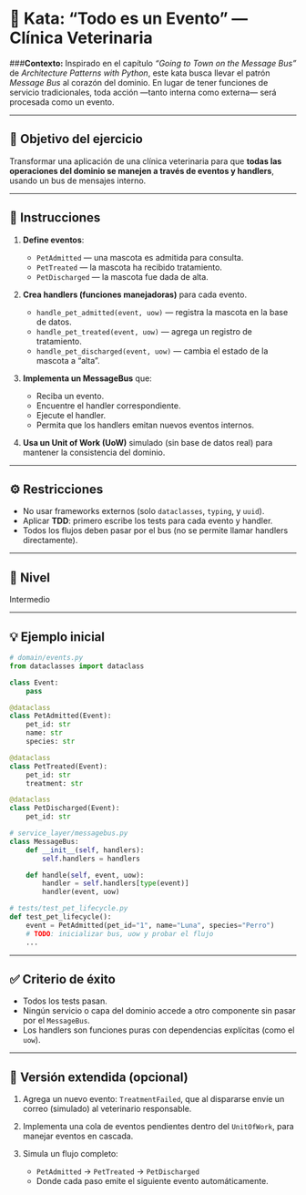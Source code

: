 # 🧩 Kata: “Todo es un Evento” — Clínica Veterinaria

###**Contexto:**
Inspirado en el capítulo *“Going to Town on the Message Bus”* de *Architecture Patterns with Python*, este kata busca llevar el patrón *Message Bus* al corazón del dominio. En lugar de tener funciones de servicio tradicionales, toda acción —tanto interna como externa— será procesada como un evento.

---

## 🎯 Objetivo del ejercicio

Transformar una aplicación de una clínica veterinaria para que **todas las operaciones del dominio se manejen a través de eventos y handlers**, usando un bus de mensajes interno.

---

## 🧱 Instrucciones

1. **Define eventos**:

   * `PetAdmitted` — una mascota es admitida para consulta.
   * `PetTreated` — la mascota ha recibido tratamiento.
   * `PetDischarged` — la mascota fue dada de alta.

2. **Crea handlers (funciones manejadoras)** para cada evento.

   * `handle_pet_admitted(event, uow)` — registra la mascota en la base de datos.
   * `handle_pet_treated(event, uow)` — agrega un registro de tratamiento.
   * `handle_pet_discharged(event, uow)` — cambia el estado de la mascota a “alta”.

3. **Implementa un MessageBus** que:

   * Reciba un evento.
   * Encuentre el handler correspondiente.
   * Ejecute el handler.
   * Permita que los handlers emitan nuevos eventos internos.

4. **Usa un Unit of Work (UoW)** simulado (sin base de datos real) para mantener la consistencia del dominio.

---

## ⚙️ Restricciones

* No usar frameworks externos (solo `dataclasses`, `typing`, y `uuid`).
* Aplicar **TDD**: primero escribe los tests para cada evento y handler.
* Todos los flujos deben pasar por el bus (no se permite llamar handlers directamente).

---

## 🧩 Nivel

Intermedio

---

## 💡 Ejemplo inicial

```python
# domain/events.py
from dataclasses import dataclass

class Event:
    pass

@dataclass
class PetAdmitted(Event):
    pet_id: str
    name: str
    species: str

@dataclass
class PetTreated(Event):
    pet_id: str
    treatment: str

@dataclass
class PetDischarged(Event):
    pet_id: str
```

```python
# service_layer/messagebus.py
class MessageBus:
    def __init__(self, handlers):
        self.handlers = handlers

    def handle(self, event, uow):
        handler = self.handlers[type(event)]
        handler(event, uow)
```

```python
# tests/test_pet_lifecycle.py
def test_pet_lifecycle():
    event = PetAdmitted(pet_id="1", name="Luna", species="Perro")
    # TODO: inicializar bus, uow y probar el flujo
    ...
```

---

## ✅ Criterio de éxito

* Todos los tests pasan.
* Ningún servicio o capa del dominio accede a otro componente sin pasar por el `MessageBus`.
* Los handlers son funciones puras con dependencias explícitas (como el `uow`).

---

## 🚀 Versión extendida (opcional)

1. Agrega un nuevo evento: `TreatmentFailed`, que al dispararse envíe un correo (simulado) al veterinario responsable.
2. Implementa una cola de eventos pendientes dentro del `UnitOfWork`, para manejar eventos en cascada.
3. Simula un flujo completo:

   * `PetAdmitted` → `PetTreated` → `PetDischarged`
   * Donde cada paso emite el siguiente evento automáticamente.